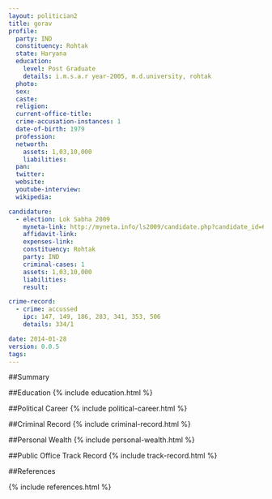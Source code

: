 ```yaml
---
layout: politician2
title: gorav
profile: 
  party: IND
  constituency: Rohtak
  state: Haryana
  education: 
    level: Post Graduate
    details: i.m.s.a.r year-2005, m.d.university, rohtak
  photo: 
  sex: 
  caste: 
  religion: 
  current-office-title: 
  crime-accusation-instances: 1
  date-of-birth: 1979
  profession: 
  networth: 
    assets: 1,03,10,000
    liabilities: 
  pan: 
  twitter: 
  website: 
  youtube-interview: 
  wikipedia: 

candidature: 
  - election: Lok Sabha 2009
    myneta-link: http://myneta.info/ls2009/candidate.php?candidate_id=6661
    affidavit-link: 
    expenses-link: 
    constituency: Rohtak 
    party: IND
    criminal-cases: 1
    assets: 1,03,10,000
    liabilities: 
    result:  

crime-record: 
  - crime: accussed
    ipc: 147, 149, 186, 283, 341, 353, 506
    details: 334/1 

date: 2014-01-28
version: 0.0.5
tags: 
---
```

##Summary


##Education
{% include education.html %}


##Political Career
{% include political-career.html %}


##Criminal Record
{% include criminal-record.html %}


##Personal Wealth
{% include personal-wealth.html %}


##Public Office Track Record
{% include track-record.html %}


##References


{% include references.html %}